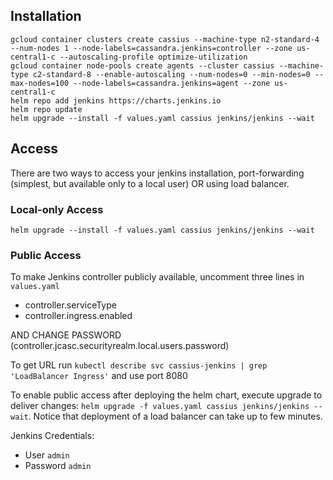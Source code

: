 ## Installation

```
gcloud container clusters create cassius --machine-type n2-standard-4 --num-nodes 1 --node-labels=cassandra.jenkins=controller --zone us-central1-c --autoscaling-profile optimize-utilization
gcloud container node-pools create agents --cluster cassius --machine-type c2-standard-8 --enable-autoscaling --num-nodes=0 --min-nodes=0 --max-nodes=100 --node-labels=cassandra.jenkins=agent --zone us-central1-c
helm repo add jenkins https://charts.jenkins.io
helm repo update
helm upgrade --install -f values.yaml cassius jenkins/jenkins --wait
```

## Access

There are two ways to access your jenkins installation, port-forwarding (simplest, but available only to a local user) OR using load balancer.

### Local-only Access

```
helm upgrade --install -f values.yaml cassius jenkins/jenkins --wait
```

### Public Access

To make Jenkins controller publicly available, uncomment three lines in `values.yaml` 

- controller.serviceType
- controller.ingress.enabled

AND CHANGE PASSWORD (controller.jcasc.securityrealm.local.users.password)

To get URL run `kubectl describe svc cassius-jenkins | grep 'LoadBalancer Ingress'` and use port 8080

To enable public access after deploying the helm chart, execute upgrade to deliver changes: `helm upgrade -f values.yaml cassius jenkins/jenkins --wait`. Notice that deployment of a load balancer can take up to few minutes.

Jenkins Credentials:
- User `admin`
- Password `admin`
